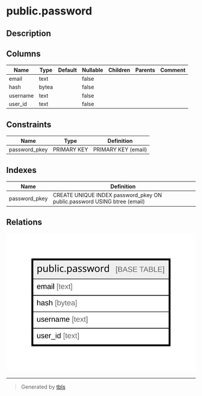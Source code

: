 # public.password

## Description

## Columns

| Name | Type | Default | Nullable | Children | Parents | Comment |
| ---- | ---- | ------- | -------- | -------- | ------- | ------- |
| email | text |  | false |  |  |  |
| hash | bytea |  | false |  |  |  |
| username | text |  | false |  |  |  |
| user_id | text |  | false |  |  |  |

## Constraints

| Name | Type | Definition |
| ---- | ---- | ---------- |
| password_pkey | PRIMARY KEY | PRIMARY KEY (email) |

## Indexes

| Name | Definition |
| ---- | ---------- |
| password_pkey | CREATE UNIQUE INDEX password_pkey ON public.password USING btree (email) |

## Relations

![er](public.password.svg)

---

> Generated by [tbls](https://github.com/k1LoW/tbls)
